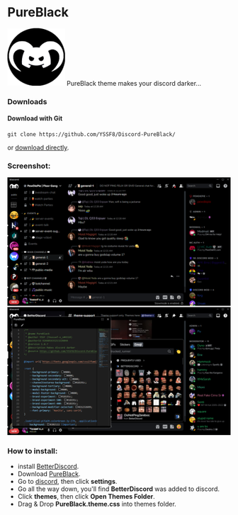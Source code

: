 # PureBlack
<img src="icon.png" height="130" title="Icon" alt="">
PureBlack theme makes your discord darker...

### Downloads
#### Download with Git
```
git clone https://github.com/YSSF8/Discord-PureBlack/
```
or <a href="https://github.com/YSSF8/Discord-PureBlack/archive/refs/heads/main.zip">download directly</a>.

### Screenshot:
<img src="Screenshot.png" title="Screenshot" alt="">
<img src="Screenshot2.png" title="Screenshot" alt="">

### How to install:
* install <a href="https://betterdiscord.app">BetterDiscord</a>.
* Download <a href="PureBlack.theme.css">PureBlack</a>.
* Go to <a href="https://discord.com">discord</a>, then click <b>settings</b>.
* Go all the way down, you'll find <b>BetterDiscord</b> was added to discord.
* Click <b>themes</b>, then click <b>Open Themes Folder</b>.
* Drag & Drop <b>PureBlack.theme.css</b> into themes folder.
